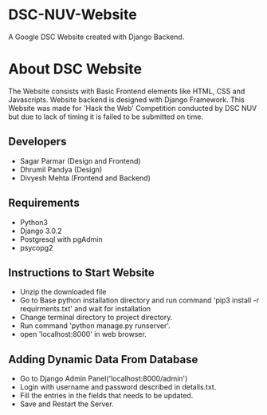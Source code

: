 # DSC-NUV-Website
A Google DSC Website created with Django Backend.

# About DSC Website
The Website consists with Basic Frontend elements like HTML, CSS and Javascripts. Website backend is designed with Django Framework. This Website was made for 'Hack the Web' Competition conducted by DSC NUV but due to lack of timing it is failed to be submitted on time.

## Developers
- Sagar Parmar (Design and Frontend)
- Dhrumil Pandya (Design)
- Divyesh Mehta (Frontend and Backend)

## Requirements
- Python3
- Django 3.0.2
- Postgresql with pgAdmin
- psycopg2

## Instructions to Start Website

- Unzip the downloaded file
- Go to Base python installation directory and run command 'pip3 install -r requirments.txt' and wait for installation
- Change terminal directory to project directory.
- Run command 'python manage.py runserver'.
- open 'localhost:8000' in web browser.

## Adding Dynamic Data From Database
- Go to Django Admin Panel('localhost:8000/admin')
- Login with username and password described in details.txt.
- Fill the entries in the fields that needs to be updated.
- Save and Restart the Server.
